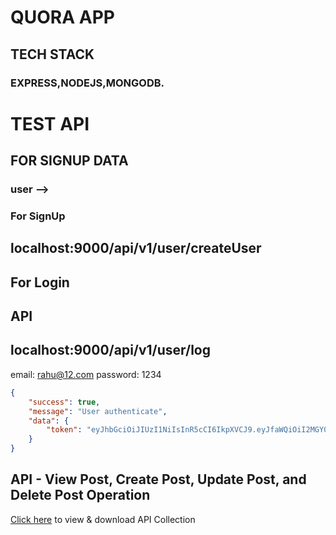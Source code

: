 # QUORA APP

## TECH STACK 

### EXPRESS,NODEJS,MONGODB.

# TEST API 
## FOR SIGNUP DATA

### user -->
### For SignUp
## localhost:9000/api/v1/user/createUser


## For Login

## API 
## localhost:9000/api/v1/user/log
 email: rahu@12.com
 password: 1234


```json
{
    "success": true,
    "message": "User authenticate",
    "data": {
        "token": "eyJhbGciOiJIUzI1NiIsInR5cCI6IkpXVCJ9.eyJfaWQiOiI2MGY0YjI2NzgyMzUyMTE0OGM3NmUzNjAiLCJlbWFpbCI6InJhaHVAMTIuY29tIiwibmFtZSI6InJhaHVsIiwicGFzc3dvcmQiOiIkMmIkMTAkYUllbThiSVJhY3NrTjVFSjY4VmJ3TzB4NlZNWE9YQkJEcEdkeFAuTHpLTkZLQXE4cDZJTk8iLCJfX3YiOjAsImlhdCI6MTYyNjY1NjE4OCwiZXhwIjoxNjI2NjU5Nzg4fQ.BhG7pDraC8GDV447y4hsRNbsWBGCpyyGSIq90TWpxGw"
    }
}

```


## API - View Post, Create Post, Update Post, and Delete Post Operation
[Click here](https://www.getpostman.com/collections/7b98ff8e8d0693ea5002) to view & download API Collection
